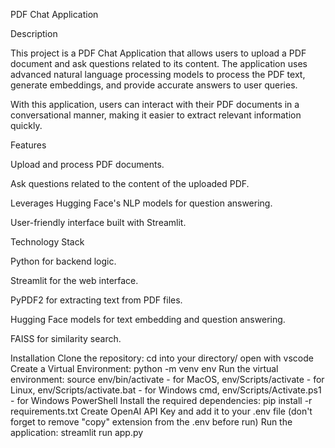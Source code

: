 PDF Chat Application

Description

This project is a PDF Chat Application that allows users to upload a PDF document and ask questions related to its content. The application uses advanced natural language processing models to process the PDF text, generate embeddings, and provide accurate answers to user queries.

With this application, users can interact with their PDF documents in a conversational manner, making it easier to extract relevant information quickly.

Features

Upload and process PDF documents.

Ask questions related to the content of the uploaded PDF.

Leverages Hugging Face's NLP models for question answering.

User-friendly interface built with Streamlit.

Technology Stack

Python for backend logic.

Streamlit for the web interface.

PyPDF2 for extracting text from PDF files.

Hugging Face models for text embedding and question answering.

FAISS for similarity search.


Installation
Clone the repository:
cd into your directory/ open with vscode
Create a Virtual Environment:
python -m venv env
Run the virtual environment: source env/bin/activate - for MacOS, env/Scripts/activate - for Linux, env/Scripts/activate.bat - for Windows cmd, env/Scripts/Activate.ps1 - for Windows PowerShell
Install the required dependencies:
pip install -r requirements.txt
Create OpenAI API Key and add it to your .env file (don't forget to remove "copy" extension from the .env before run)
Run the application:
streamlit run app.py
